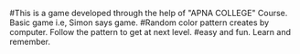 #This is a game developed through the help of "APNA COLLEGE" Course. Basic game i.e, Simon says game.
#Random color pattern creates by computer. Follow the pattern to get at next level.
#easy and fun. Learn and remember.
